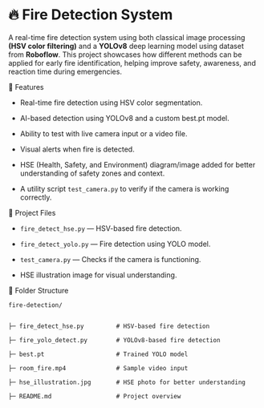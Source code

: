 # 🔥 Fire Detection System
A real-time fire detection system using both classical image processing **(HSV color filtering)** and a **YOLOv8** deep learning model using dataset from **Roboflow**. This project showcases how different methods can be applied for early fire identification, helping improve safety, awareness, and reaction time during emergencies.


📂 Features

* Real-time fire detection using HSV color segmentation.

* AI-based detection using YOLOv8 and a custom best.pt model.

* Ability to test with live camera input or a video file.

* Visual alerts when fire is detected.

* HSE (Health, Safety, and Environment) diagram/image added for better understanding of safety zones and context.

* A utility script `test_camera.py` to verify if the camera is working correctly.

📸 Project Files
* `fire_detect_hse.py` — HSV-based fire detection.

* `fire_detect_yolo.py` — Fire detection using YOLO model.

* `test_camera.py` — Checks if the camera is functioning.

* HSE illustration image for visual understanding.

📁 Folder Structure

    fire-detection/

    
    ├─ fire_detect_hse.py         # HSV-based fire detection
    
    ├─ fire_yolo_detect.py        # YOLOv8-based fire detection
    
    ├─ best.pt                    # Trained YOLO model
    
    ├─ room_fire.mp4              # Sample video input
    
    ├─ hse_illustration.jpg       # HSE photo for better understanding
    
    ├─ README.md                  # Project overview

